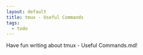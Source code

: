 ```yaml
---
layout: default
title: tmux - Useful Commands
tags:
  - todo
---
```


Have fun writing about tmux - Useful Commands.md!
